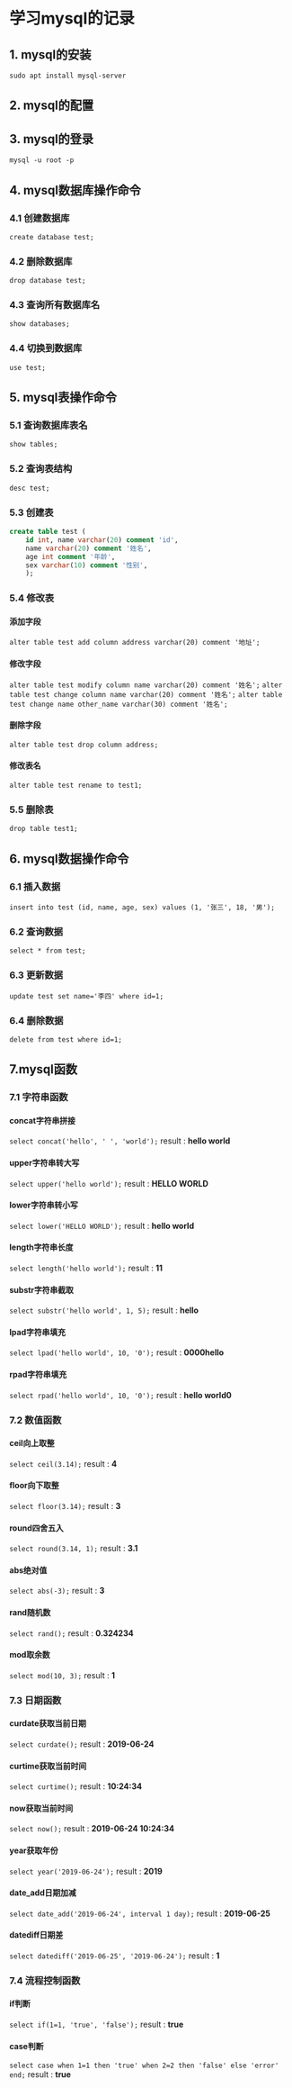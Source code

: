 # 学习mysql的记录

## 1. mysql的安装

`sudo apt install mysql-server`

## 2. mysql的配置

## 3. mysql的登录

`mysql -u root -p`

## 4. mysql数据库操作命令

### 4.1 创建数据库

`create database test;`

### 4.2 删除数据库

`drop database test;`

### 4.3 查询所有数据库名

`show databases;`

### 4.4 切换到数据库

`use test;`

## 5. mysql表操作命令

### 5.1 查询数据库表名

`show tables;`

### 5.2 查询表结构

`desc test;`

### 5.3 创建表

```sql
create table test (
    id int, name varchar(20) comment 'id',
    name varchar(20) comment '姓名',
    age int comment '年龄',
    sex varchar(10) comment '性别',
    );
```

### 5.4 修改表

#### 添加字段

`alter table test add column address varchar(20) comment '地址';`

#### 修改字段

`alter table test modify column name varchar(20) comment '姓名';`
`alter table test change column name varchar(20) comment '姓名';`
`alter table test change name other_name varchar(30) comment '姓名';`

#### 删除字段

`alter table test drop column address;`

#### 修改表名

`alter table test rename to test1;`

### 5.5 删除表

`drop table test1;`

## 6. mysql数据操作命令

### 6.1 插入数据

`insert into test (id, name, age, sex) values (1, '张三', 18, '男');`

### 6.2 查询数据

`select * from test;`

### 6.3 更新数据

`update test set name='李四' where id=1;`

### 6.4 删除数据

`delete from test where id=1;`

## 7.mysql函数

### 7.1 字符串函数

#### concat字符串拼接

`select concat('hello', ' ', 'world');`
result : **hello world**

#### upper字符串转大写

`select upper('hello world');`
result : **HELLO WORLD**

#### lower字符串转小写

`select lower('HELLO WORLD');`
result : **hello world**

#### length字符串长度

`select length('hello world');`
result : **11**

#### substr字符串截取

`select substr('hello world', 1, 5);`
result : **hello**

#### lpad字符串填充

`select lpad('hello world', 10, '0');`
result : **0000hello**

#### rpad字符串填充

`select rpad('hello world', 10, '0');`
result : **hello world0**

### 7.2 数值函数

#### ceil向上取整

`select ceil(3.14);`
result : **4**

#### floor向下取整

`select floor(3.14);`
result : **3**

#### round四舍五入

`select round(3.14, 1);`
result : **3.1**

#### abs绝对值

`select abs(-3);`
result : **3**

#### rand随机数

`select rand();`
result : **0.324234**

#### mod取余数

`select mod(10, 3);`
result : **1**

### 7.3 日期函数

#### curdate获取当前日期

`select curdate();`
result : **2019-06-24**

#### curtime获取当前时间

`select curtime();`
result : **10:24:34**

#### now获取当前时间

`select now();`
result : **2019-06-24 10:24:34**

#### year获取年份

`select year('2019-06-24');`
result : **2019**

#### date_add日期加减

`select date_add('2019-06-24', interval 1 day);`
result : **2019-06-25**

#### datediff日期差

`select datediff('2019-06-25', '2019-06-24');`
result : **1**

### 7.4 流程控制函数

#### if判断

`select if(1=1, 'true', 'false');`
result : **true**

#### case判断

`select case when 1=1 then 'true' when 2=2 then 'false' else 'error' end;`
result : **true**
